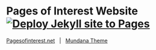 # Pages of Interest Website [![Deploy Jekyll site to Pages](https://github.com/faceleg/pagesofinterest.net/actions/workflows/jekyll.yml/badge.svg)](https://github.com/faceleg/pagesofinterest.net/actions/workflows/jekyll.yml)

[Pagesofinterest.net](https://www.pagesofinterest.net) &nbsp; | &nbsp; [Mundana Theme](https://github.com/wowthemesnet/mundana-theme-jekyll)
